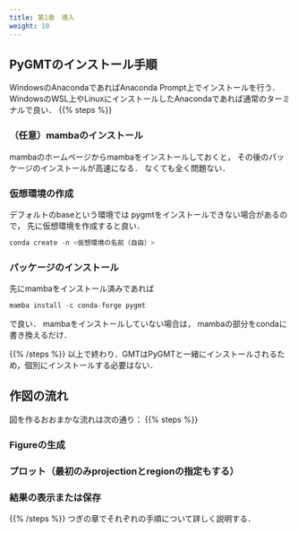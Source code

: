 ```yaml
---
title: 第1章　導入 
weight: 10 
---
```




## PyGMTのインストール手順
WindowsのAnacondaであればAnaconda Prompt上でインストールを行う．
WindowsのWSL上やLinuxにインストールしたAnacondaであれば通常のターミナルで良い．
{{% steps %}}

### （任意）mambaのインストール  
<!--  仮想環境base上で -->
<!--  ```python -->
<!--      conda install -c conda-forge mamba -->
<!--   ``` -->
mambaのホームページからmambaをインストールしておくと，
その後のパッケージのインストールが高速になる．
なくても全く問題ない．
### 仮想環境の作成  
デフォルトのbaseという環境では
pygmtをインストールできない場合があるので，
先に仮想環境を作成すると良い．
```python
conda create -n <仮想環境の名前（自由）>
```
### パッケージのインストール  
先にmambaをインストール済みであれば
```python
mamba install -c conda-forge pygmt
```
で良い．
mambaをインストールしていない場合は，
mambaの部分をcondaに書き換えるだけ．

{{% /steps %}}
以上で終わり．GMTはPyGMTと一緒にインストールされるため，個別にインストールする必要はない．

## 作図の流れ
図を作るおおまかな流れは次の通り：
{{% steps %}}

### Figureの生成
### プロット（最初のみprojectionとregionの指定もする）
### 結果の表示または保存

{{% /steps %}}
つぎの章でそれぞれの手順について詳しく説明する．
<!--  ############################################################################## -->
